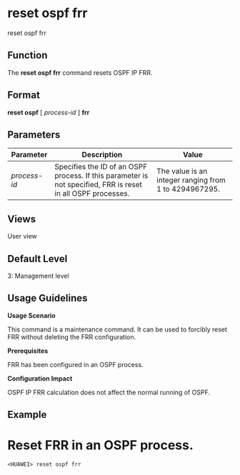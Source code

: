reset ospf frr
==============

reset ospf frr

Function
--------



The **reset ospf frr** command resets OSPF IP FRR.




Format
------

**reset ospf** [ *process-id* ] **frr**


Parameters
----------

| Parameter | Description | Value |
| --- | --- | --- |
| *process-id* | Specifies the ID of an OSPF process. If this parameter is not specified, FRR is reset in all OSPF processes. | The value is an integer ranging from 1 to 4294967295. |



Views
-----

User view


Default Level
-------------

3: Management level


Usage Guidelines
----------------

**Usage Scenario**

This command is a maintenance command. It can be used to forcibly reset FRR without deleting the FRR configuration.

**Prerequisites**

FRR has been configured in an OSPF process.

**Configuration Impact**

OSPF IP FRR calculation does not affect the normal running of OSPF.


Example
-------

# Reset FRR in an OSPF process.
```
<HUAWEI> reset ospf frr

```